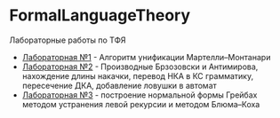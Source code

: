 # FormalLanguageTheory
Лабораторные работы по ТФЯ
- [Лабораторная №1](https://github.com/boomb0om/FormalLanguageTheory/tree/main/lab1) - Алгоритм унификации Мартелли–Монтанари
- [Лабораторная №2](https://github.com/Qmask26/converter_team_project) - Производные Брзозовски и Антимирова, нахождение длины накачки, перевод НКА в КС грамматику, пересечение ДКА, добавление ловушки в автомат
- [Лабораторная №3](https://github.com/boomb0om/FormalLanguageTheory/tree/main/lab3) - построение нормальной формы Грейбах методом устранения левой рекурсии и методом Блюма–Коха
